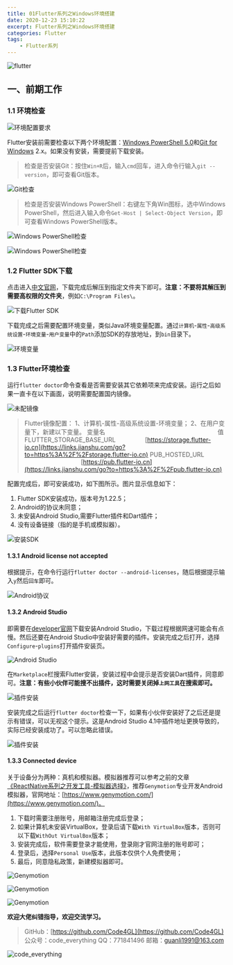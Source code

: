 ```yaml
---
title: 01Flutter系列之Windows环境搭建
date: 2020-12-23 15:10:22
excerpt: Flutter系列之Windows环境搭建
categories: Flutter
tags:
    - Flutter系列
---
```


![flutter](/images/flutter/flutter.png)

## 一、前期工作

### 1.1 环境检查

![环境配置要求](/images/flutter/flutterSeries/flutterSeries01/env-config.png)

Flutter安装前需要检查以下两个环境配置：[Windows PowerShell 5.0](https://docs.microsoft.com/en-us/powershell/scripting/install/installing-windows-powershell)和[Git for Windows](https://git-scm.com/download/win) 2.x。如果没有安装，需要提前下载安装。

> 检查是否安装Git：按住`Win+R`后，输入`cmd`回车，进入命令行输入`git --version`，即可查看Git版本。

![Git检查](/images/flutter/flutterSeries/flutterSeries01/git-version.png)

> 检查是否安装Windows PowerShell：右键左下角Win图标，选中Windows PowerShell，然后进入输入命令`Get-Host | Select-Object Version`，即可查看Windows PowerShell版本。

![Windows PowerShell检查](/images/flutter/flutterSeries/flutterSeries01/powerShell.png)

![Windows PowerShell检查](/images/flutter/flutterSeries/flutterSeries01/PowerShell-version.png)

### 1.2 Flutter SDK下载

点击进入[中文官网](https://flutter.cn/docs/get-started/install/windows)，下载完成后解压到指定文件夹下即可。**注意：不要将其解压到需要高权限的文件夹**，例如`C:\Program Files\`。

![下载Flutter SDK](/images/flutter/flutterSeries/flutterSeries01/flutter-sdk.png)

下载完成之后需要配置环境变量，类似Java环境变量配置。通过`计算机`-`属性`-`高级系统设置`-`环境变量`-`用户变量`中的`Path`添加SDK的存放地址，到`bin`目录下。

![环境变量](/images/flutter/flutterSeries/flutterSeries01/flutter-path.png)

### 1.3 Flutter环境检查

运行`flutter doctor`命令查看是否需要安装其它依赖项来完成安装。运行之后如果一直卡在以下画面，说明需要配置国内镜像。

![未配镜像](/images/flutter/flutterSeries/flutterSeries01/flutter-doctor.png)

> Flutter镜像配置：
1、计算机-属性-高级系统设置-环境变量；
2、在用户变量下，新建以下变量。
变量名                         值
FLUTTER_STORAGE_BASE_URL         [https://storage.flutter-io.cn](https://links.jianshu.com/go?to=https%3A%2F%2Fstorage.flutter-io.cn)
PUB_HOSTED_URL              [https://pub.flutter-io.cn](https://links.jianshu.com/go?to=https%3A%2F%2Fpub.flutter-io.cn)

配置完成后，即可安装成功，如下图所示。图片显示信息如下：

1. Flutter SDK安装成功，版本号为1.22.5；
2. Android的协议未同意；
3. 未安装Android Studio,需要Flutter插件和Dart插件；
4. 没有设备链接（指的是手机或模拟器）。

![安装SDK](/images/flutter/flutterSeries/flutterSeries01/flutter-doctor1.png)

#### 1.3.1 Android license not accepted

根据提示，在命令行运行`flutter doctor --android-licenses`，随后根据提示输入`y`然后`回车`即可。

![Android协议](/images/flutter/flutterSeries/flutterSeries01/flutter-doctor2.png)

#### 1.3.2 Android Studio

即需要在[developer官网](https://developer.android.google.cn/studio/)下载安装Android Studio，下载过程根据网速可能会有点慢。然后还要在Android Studio中安装好需要的插件。安装完成之后打开，选择`Configure`-`plugins`打开插件安装页。

![Android Studio](/images/flutter/flutterSeries/flutterSeries01/android-studio.png)

在`Marketplace`栏搜索Flutter安装，安装过程中会提示是否安装Dart插件，同意即可。**注意：有些小伙伴可能搜不出插件，这时需要关闭掉`上网工具`在搜索即可。**

![插件安装](/images/flutter/flutterSeries/flutterSeries01/android-studio-dart.png)

安装完成之后运行`flutter doctor`检查一下，如果有小伙伴安装好了之后还是提示有错误，可以无视这个提示。这是Android Studio 4.1中插件地址更换导致的，实际已经安装成功了。可以忽略此错误。

![插件安装](/images/flutter/flutterSeries/flutterSeries01/android-studio-plugin1.png)

#### 1.3.3 Connected device

关于设备分为两种：真机和模拟器。模拟器推荐可以参考之前的文章[《ReactNative系列之开发工具-模拟器选择》](/ReactNative/ReactNative系列/08ReactNative系列之开发工具-模拟器选择/)，推荐`Genymotion`专业开发Android模拟器，官网地址：[https://www.genymotion.com/](https://www.genymotion.com/)。

1. 下载时需要注册账号，用邮箱注册完成后登录；
2. 如果计算机未安装VirtualBox，登录后请下载`With VirtualBox`版本，否则可以下载`WithOut VirtualBox`版本；
3. 安装完成后，软件需要登录才能使用，登录刚才官网注册的账号即可；
4. 登录后，选择`Personal Use`版本，此版本仅供个人免费使用；
5. 最后，同意隐私政策，新建模拟器即可。

![Genymotion](/images/flutter/flutterSeries/flutterSeries01/Genymotion1.png)

![Genymotion](/images/flutter/flutterSeries/flutterSeries01/Genymotion2.png)

![Genymotion](/images/flutter/flutterSeries/flutterSeries01/Genymotion3.png)

**欢迎大佬纠错指导，欢迎交流学习。**

>GitHub：[https://github.com/Code4GL](https://github.com/Code4GL)
公众号：code_everything
QQ：771841496
邮箱：guanli1991@163.com

![code_everything](/images/code_everything.jpg)
